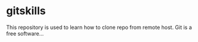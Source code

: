 # gitskills
This repository is used to learn how to clone repo from remote host.
Git is a free software...
